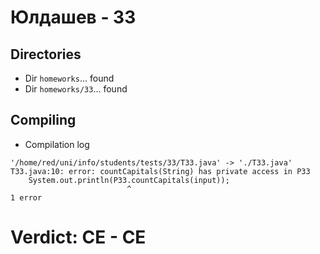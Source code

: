# Юлдашев - 33
## Directories
- Dir `homeworks`... found
- Dir `homeworks/33`... found
## Compiling
- Compilation log
```
'/home/red/uni/info/students/tests/33/T33.java' -> './T33.java'
T33.java:10: error: countCapitals(String) has private access in P33
    System.out.println(P33.countCapitals(input));
                          ^
1 error

```
# Verdict: **CE** - CE
